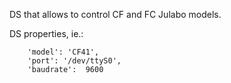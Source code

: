 DS that allows to control CF and FC Julabo models.


DS properties, ie.:

        'model': 'CF41',
        'port': '/dev/ttyS0',
        'baudrate':  9600